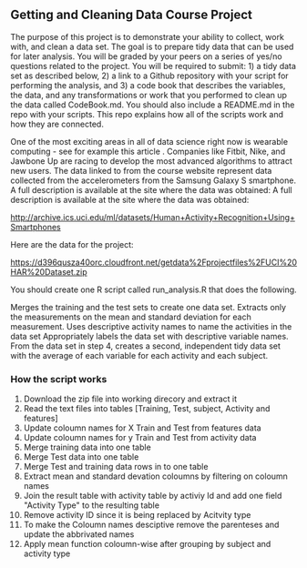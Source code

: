 ## Getting and Cleaning Data Course Project

The purpose of this project is to demonstrate your ability to collect, work with, and clean a data set. The goal is to prepare tidy data that can be used for later analysis. You will be graded by your peers on a series of yes/no questions related to the project. You will be required to submit: 1) a tidy data set as described below, 2) a link to a Github repository with your script for performing the analysis, and 3) a code book that describes the variables, the data, and any transformations or work that you performed to clean up the data called CodeBook.md. You should also include a README.md in the repo with your scripts. This repo explains how all of the scripts work and how they are connected.

One of the most exciting areas in all of data science right now is wearable computing - see for example this article . Companies like Fitbit, Nike, and Jawbone Up are racing to develop the most advanced algorithms to attract new users. The data linked to from the course website represent data collected from the accelerometers from the Samsung Galaxy S smartphone. A full description is available at the site where the data was obtained:
A full description is available at the site where the data was obtained:

http://archive.ics.uci.edu/ml/datasets/Human+Activity+Recognition+Using+Smartphones

Here are the data for the project:

https://d396qusza40orc.cloudfront.net/getdata%2Fprojectfiles%2FUCI%20HAR%20Dataset.zip

You should create one R script called run_analysis.R that does the following.

Merges the training and the test sets to create one data set.
Extracts only the measurements on the mean and standard deviation for each measurement.
Uses descriptive activity names to name the activities in the data set
Appropriately labels the data set with descriptive variable names.
From the data set in step 4, creates a second, independent tidy data set with the average of each variable for each activity and each subject.

### How the script works

1. Download the zip file into working direcory and extract it
2. Read the text files into tables [Training, Test, subject, Activity and features]
3. Update coloumn names for X Train and Test from features data
4. Update coloumn names for y Train and Test from activity data
5. Merge training data into one table
6. Merge Test data into one table
7. Merge Test and training data rows in to one table
8. Extract mean and standard devation coloumns by filtering on coloumn names
9. Join the result table with activity table by activiy Id and add one field "Activity Type" to the resulting table
10. Remove activity ID since it is being replaced by Acitvity type
11. To make the Coloumn names desciptive remove the parenteses and update the abbrivated names
12. Apply mean function coloumn-wise after grouping by subject and activity type
